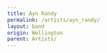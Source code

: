 ```yaml
---
title: Ayn Randy
permalink: /artists/ayn_randy/
layout: band
origin: Wellington
parent: Artists/
---
```


